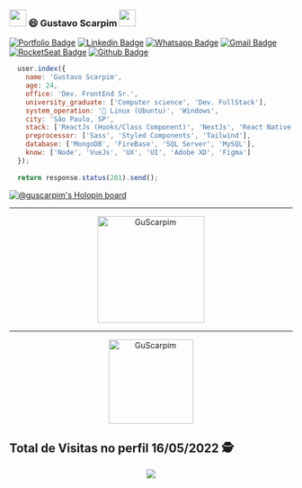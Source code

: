 ### <img src="https://media.giphy.com/media/hvRJCLFzcasrR4ia7z/giphy.gif" width="30px" height="30px"> 😄 Gustavo Scarpim <img src="https://github.com/TheDudeThatCode/TheDudeThatCode/blob/master/Assets/Mario_Hello_Big.gif" width="30px" height="30px"> 


[![Portfolio Badge](https://img.shields.io/badge/-Portfolio-6633cc?style=flat-square&logo=Elixir&logoColor=white&color=black&link=https://gustavoscarpim.com)](https://gustavoscarpim.com)
[![Linkedin Badge](https://img.shields.io/badge/-Linkedin-6633cc?style=flat-square&logo=Linkedin&logoColor=white&color=black&link=https://www.linkedin.com/in/GustavoScarpim/)](https://www.linkedin.com/in/GustavoScarpim/)
[![Whatsapp Badge](https://img.shields.io/badge/-WhatsApp-6633cc?style=flat-square&logo=Whatsapp&logoColor=white&color=black&link=https://whats.link/eduardojose)](https://api.whatsapp.com/send?phone=5511960625389&text=Ol%C3%A1%2C%20Gustavo!)
[![Gmail Badge](https://img.shields.io/badge/-Gmail-c14438?style=flat-square&logo=Gmail&logoColor=white&color=black&link=mailto:gustavoscarpim@gmail.com)](mailto:gustavoscarpim@gmail.com)
[![RocketSeat Badge](https://img.shields.io/badge/-RocketSeat-6633cc?style=flat-square&logo=Polymer-Project&logoColor=white&color=black&link=https://app.rocketseat.com.br/me/gustavoscarpim)](https://app.rocketseat.com.br/me/gustavoscarpim)
[![Github Badge](https://img.shields.io/badge/-GuScarpim-000?style=flat-square&logo=Github&logoColor=white&link=https://github.com/GuScarpim)](https://github.com/GuScarpim)

```javascript
  user.index({
    name: 'Gustavo Scarpim',
    age: 24,
    office: 'Dev. FrontEnd Sr.',
    university_graduate: ['Computer science', 'Dev. FullStack'],
    system_operation: '🐧 Linux (Ubuntu)', 'Windows',
    city: 'São Paulo, SP',
    stack: ['ReactJs (Hooks/Class Component)', 'NextJs', 'React Native', 'Typescript', 'JavaScript', 'ContextAPI', 'Redux'],
    preprocessor: ['Sass', 'Styled Components', 'Tailwind'],
    database: ['MongoDB', 'FireBase', 'SQL Server', 'MySQL'],
    know: ['Node', 'VueJs', 'UX', 'UI', 'Adobe XD', 'Figma']
  });
  
  return response.status(201).send();
```

[![@guscarpim's Holopin board](https://holopin.me/guscarpim)](https://holopin.io/@guscarpim)

<hr>
<dl align="center">
  <img height="190px" alt="GuScarpim" src="https://github-readme-streak-stats.herokuapp.com/?user=guscarpim&hide_border=true&theme=dark" />
</dl>
<hr>
<dl align="center">
   <img align="center" height="150px" alt="GuScarpim" src="https://github-readme-stats.vercel.app/api?username=guscarpim&count_private=true&show_icons=true&custom_title=Github%20Status&hide=issues&hide_border=true&theme=dark" />
</dl>

## Total de Visitas no perfil 16/05/2022 :detective: <br>
 <p align="center"> 
   <img alingn="center" src="https://profile-counter.glitch.me/guscarpim/count.svg" />
 </p>






